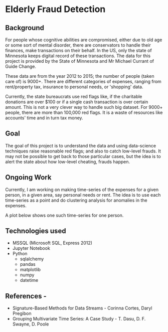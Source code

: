 # Elderly Fraud Detection

## Background

For people whose cognitive abilities are compromised, either due to old age or some sort of mental disorder, there are conservators to handle their finances, make transactions on their behalf. In the US, only the state of Minnesota keeps digital record of these transactions. The data for this project is provided by the State of Minnesota and Mr Michael Currant of Guide Change.

These data are from the year 2012 to 2015; the number of people (taken care of) is 9000+. There are different categories of expenses, ranging from rent/property tax, insurance to personal needs, or 'shopping' data.

Currently, the state bureaucrats use red flags like, if the charitable donations are over $100 or if a single cash transaction is over certain amount. This is not a very clever way to handle such big dataset. For 9000+ people, there are more than 100,000 red flags. It is a waste of resources like accounts' time and in turn tax money.

## Goal

The goal of this project is to understand the data and using data-science techniques raise reasonable red flags; and also to catch low-level frauds. It may not be possible to get back to those particular cases, but the idea is to alert the state about how low-level cheating, frauds happen.

## Ongoing Work

Currently, I am working on making time-series of the expenses for a given person, in a given area, say personal needs or rent. The idea is to use each time-series as a point and do clustering analysis for anomalies in the expenses.

A plot below shows one such time-series for one person. 


## Technologies used
* MSSQL (Microsoft SQL, Express 2012)
* Jupyter Notebook
* Python
  * sqlalchemy
  * pandas
  * matplotlib
  * numpy
  * datetime


## References -

* Signature-Based Methods for Data Streams - Corinna Cortes, Daryl Pregibon
* Grouping Multivariate Time Series: A Case Study - T. Dasu, D. F. Swayne, D. Poole
